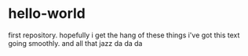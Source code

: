 hello-world
===========

first repository. hopefully i get the hang of these things
i've got this text going smoothly. and all that jazz da da da
